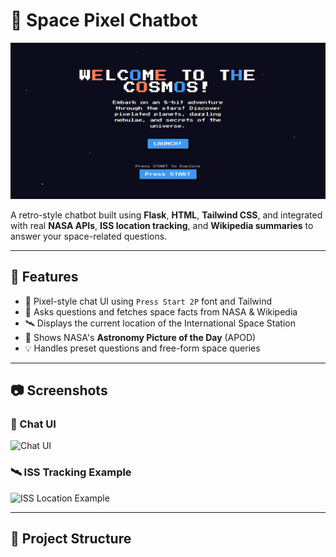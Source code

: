 # 🚀 Space Pixel Chatbot

<p align="center">
  <img src="welc.png" alt="Pixel Chatbot Preview" width="600"/>
</p>

A retro-style chatbot built using **Flask**, **HTML**, **Tailwind CSS**, and integrated with real **NASA APIs**, **ISS location tracking**, and **Wikipedia summaries** to answer your space-related questions.

---

## 🌌 Features

- 💬 Pixel-style chat UI using `Press Start 2P` font and Tailwind
- 🚀 Asks questions and fetches space facts from NASA & Wikipedia
- 🛰️ Displays the current location of the International Space Station
- 📸 Shows NASA's **Astronomy Picture of the Day** (APOD)
- 💡 Handles preset questions and free-form space queries

---

## 📷 Screenshots

### 🌠 Chat UI
<img src="https://your-chat-image-url.jpg" alt="Chat UI" width="600"/>

### 🛰️ ISS Tracking Example
<img src="https://your-iss-image-url.jpg" alt="ISS Location Example" width="600"/>

---

## 📁 Project Structure

